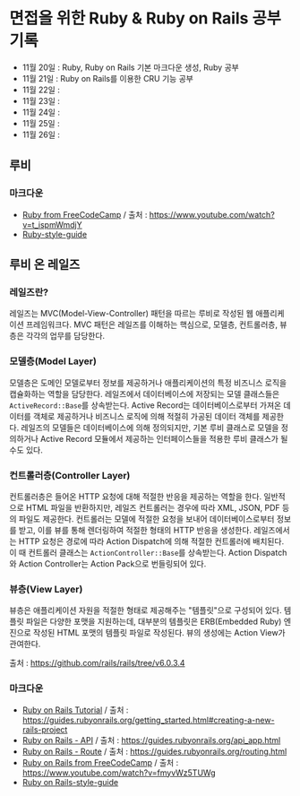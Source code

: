 # 면접을 위한 Ruby & Ruby on Rails 공부 기록

- 11월 20일 : Ruby, Ruby on Rails 기본 마크다운 생성, Ruby 공부
- 11월 21일 : Ruby on Rails를 이용한 CRU 기능 공부
- 11월 22일 : 
- 11월 23일 :
- 11월 24일 : 
- 11월 25일 : 
- 11월 26일 :  



## 루비

### 마크다운

- [Ruby from FreeCodeCamp](./Ruby.md) / 출처 : https://www.youtube.com/watch?v=t_ispmWmdjY
- [Ruby-style-guide](https://github.com/dalzony/ruby-style-guide/blob/master/README-koKR.md)



## 루비 온 레일즈

### 레일즈란?

레일즈는 MVC(Model-View-Controller) 패턴을 따르는 루비로 작성된 웹 애플리케이션 프레임워크다. MVC 패턴은 레일즈를 이해하는 핵심으로, 모델층, 컨트롤러층, 뷰층은 각각의 업무를 담당한다.



### 모델층(Model Layer)

모델층은 도메인 모델로부터 정보를 제공하거나 애플리케이션의 특정 비즈니스 로직을 캡슐화하는 역할을 담당한다. 레일즈에서 데이터베이스에 저장되는 모델 클래스들은 `ActiveRecord::Base`를 상속받는다. Active Record는 데이터베이스로부터 가져온 데이터를 객체로 제공하거나 비즈니스 로직에 의해 적절히 가공된 데이터 객체를 제공한다. 레일즈의 모델들은 데이터베이스에 의해 정의되지만,  기본 루비 클래스로 모델을 정의하거나 Active Record 모듈에서 제공하는 인터페이스들을 적용한 루비 클래스가 될 수도 있다.



### 컨트롤러층(Controller Layer)

컨트롤러층은 들어온 HTTP 요청에 대해 적절한 반응을 제공하는 역할을 한다. 일반적으로 HTML 파일을 반환하지만, 레일즈 컨트롤러는 경우에 따라 XML, JSON, PDF 등의 파일도 제공한다. 컨트롤러는 모델에 적절한 요청을 보내어 데이터베이스로부터 정보를 받고, 이를 뷰를 통해 렌더링하여 적절한 형태의 HTTP 반응을 생성한다. 레일즈에서는 HTTP 요청은 경로에 따라 Action Dispatch에 의해 적절한 컨트롤러에 배치된다. 이 때 컨트롤러 클래스는 `ActionController::Base`를 상속받는다. Action Dispatch와 Action Controller는 Action Pack으로 번들링되어 있다.



### 뷰층(View Layer)

뷰층은 애플리케이션 자원을 적절한 형태로 제공해주는 "템플릿"으로 구성되어 있다. 템플릿 파일은 다양한 포맷을 지원하는데, 대부분의 템플릿은 ERB(Embedded Ruby) 엔진으로 작성된 HTML 포맷의 템플릿 파일로 작성된다. 뷰의 생성에는 Action View가 관여한다.



출처 : https://github.com/rails/rails/tree/v6.0.3.4

### 마크다운

- [Ruby on Rails Tutorial](./RubyonRails.md) / 출처 : https://guides.rubyonrails.org/getting_started.html#creating-a-new-rails-project
- [Ruby on Rails - API](./RubyonRails-API.md) / 출처 : https://guides.rubyonrails.org/api_app.html
- [Ruby on Rails - Route](./RubyonRails-Route.md) / 출처 : https://guides.rubyonrails.org/routing.html
- [Ruby on Rails from FreeCodeCamp](./RubyonRails-fullcourse.md) / 출처 : https://www.youtube.com/watch?v=fmyvWz5TUWg
- [Ruby on Rails-style-guide](https://github.com/pureugong/rails-style-guide/blob/master/README-koKR.md#activerecord)

